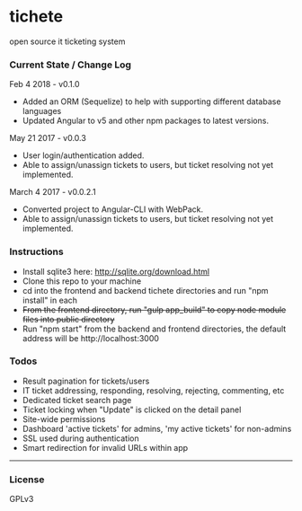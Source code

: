 # tichete
open source it ticketing system

### Current State / Change Log
Feb 4 2018 - v0.1.0
- Added an ORM (Sequelize) to help with supporting different database languages
- Updated Angular to v5 and other npm packages to latest versions.

May 21 2017 - v0.0.3
- User login/authentication added.
- Able to assign/unassign tickets to users, but ticket resolving not yet implemented.

March 4 2017 - v0.0.2.1
- Converted project to Angular-CLI with WebPack.
- Able to assign/unassign tickets to users, but ticket resolving not yet implemented.

### Instructions
 - Install sqlite3 here: http://sqlite.org/download.html
 - Clone this repo to your machine
 - cd into the frontend and backend tichete directories and run "npm install" in each
 - ~~From the frontend directory, run "gulp app_build" to copy node module files into public directory~~
 - Run "npm start" from the backend and frontend directories, the default address will be http://localhost:3000

### Todos

 - Result pagination for tickets/users
 - IT ticket addressing, responding, resolving, rejecting, commenting, etc
 - Dedicated ticket search page
 - Ticket locking when "Update" is clicked on the detail panel
 - Site-wide permissions
 - Dashboard 'active tickets' for admins, 'my active tickets' for non-admins
 - SSL used during authentication
 - Smart redirection for invalid URLs within app

---
### License

GPLv3
